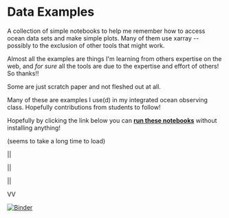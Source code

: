 # Data Examples

A collection of simple notebooks to help me remember how to access ocean data sets and make simple plots. Many of them use xarray -- possibly to the exclusion of other tools that might work.

Almost all the examples are things I'm learning from others expertise on the web, and *for sure* all the tools are due to the expertise and effort of others! So thanks!!

Some are just scratch paper and not fleshed out at all.

Many of these are examples I use(d) in my integrated ocean observing class. Hopefully contributions from students to follow!


Hopefully by clicking the link below you can [**run these notebooks**](https://mybinder.org/v2/gh/nlbeaird/ocean_data_examples.git/master) without installing anything!

(seems to take a long time to load)

||

||

||

VV

[![Binder](https://mybinder.org/badge_logo.svg)](https://mybinder.org/v2/gh/nlbeaird/ocean_data_examples.git/master)

